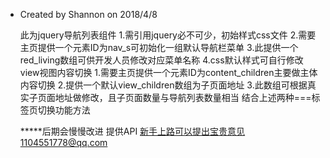  * Created by Shannon on 2018/4/8

    此为jquery导航列表组件
        1.需引用jquery必不可少，初始样式css文件
        2.需要主页提供一个元素ID为nav_s可初始化一组默认导航栏菜单
        3.此提供一个red_living数组可供开发人员修改对应菜单名称
        4.css默认样式可自行修改
    view视图内容切换
        1.需要主页提供一个元素ID为content_children主要做主体内容切换
        2.提供一个默认view_children数组为子页面地址
        3.此数组可根据真实子页面地址做修改，且子页面数量与导航列表数量相当
    结合上述两种===标签页切换功能方法

    *****后期会慢慢改进 提供API 新手上路可以提出宝贵意见1104551778@qq.com